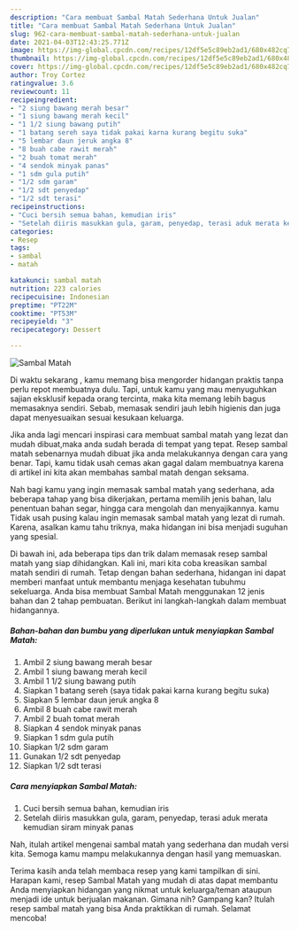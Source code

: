 ```yaml
---
description: "Cara membuat Sambal Matah Sederhana Untuk Jualan"
title: "Cara membuat Sambal Matah Sederhana Untuk Jualan"
slug: 962-cara-membuat-sambal-matah-sederhana-untuk-jualan
date: 2021-04-03T12:43:25.771Z
image: https://img-global.cpcdn.com/recipes/12df5e5c89eb2ad1/680x482cq70/sambal-matah-foto-resep-utama.jpg
thumbnail: https://img-global.cpcdn.com/recipes/12df5e5c89eb2ad1/680x482cq70/sambal-matah-foto-resep-utama.jpg
cover: https://img-global.cpcdn.com/recipes/12df5e5c89eb2ad1/680x482cq70/sambal-matah-foto-resep-utama.jpg
author: Troy Cortez
ratingvalue: 3.6
reviewcount: 11
recipeingredient:
- "2 siung bawang merah besar"
- "1 siung bawang merah kecil"
- "1 1/2 siung bawang putih"
- "1 batang sereh saya tidak pakai karna kurang begitu suka"
- "5 lembar daun jeruk angka 8"
- "8 buah cabe rawit merah"
- "2 buah tomat merah"
- "4 sendok minyak panas"
- "1 sdm gula putih"
- "1/2 sdm garam"
- "1/2 sdt penyedap"
- "1/2 sdt terasi"
recipeinstructions:
- "Cuci bersih semua bahan, kemudian iris"
- "Setelah diiris masukkan gula, garam, penyedap, terasi aduk merata kemudian siram minyak panas"
categories:
- Resep
tags:
- sambal
- matah

katakunci: sambal matah 
nutrition: 223 calories
recipecuisine: Indonesian
preptime: "PT22M"
cooktime: "PT53M"
recipeyield: "3"
recipecategory: Dessert

---
```



![Sambal Matah](https://img-global.cpcdn.com/recipes/12df5e5c89eb2ad1/680x482cq70/sambal-matah-foto-resep-utama.jpg)

Di waktu  sekarang , kamu memang bisa mengorder hidangan praktis tanpa perlu repot membuatnya dulu. Tapi, untuk kamu yang mau menyuguhkan sajian eksklusif kepada orang tercinta, maka kita memang lebih bagus memasaknya sendiri. Sebab, memasak sendiri jauh lebih higienis dan juga dapat menyesuaikan sesuai kesukaan keluarga.

Jika anda lagi mencari inspirasi cara membuat sambal matah yang lezat dan mudah dibuat,maka anda sudah berada di tempat yang tepat. Resep sambal matah  sebenarnya mudah dibuat jika anda melakukannya dengan cara yang benar. Tapi, kamu tidak usah cemas akan gagal dalam membuatnya 
karena di artikel ini kita akan membahas sambal matah dengan seksama.  



Nah bagi kamu yang ingin memasak sambal matah yang sederhana, ada beberapa tahap yang bisa dikerjakan, pertama memilih jenis bahan, lalu penentuan bahan segar, hingga cara mengolah dan menyajikannya. kamu Tidak usah pusing kalau ingin memasak sambal matah yang lezat di rumah. Karena, asalkan kamu  tahu triknya, maka hidangan ini bisa menjadi suguhan yang spesial.

Di bawah ini, ada beberapa tips dan trik dalam memasak resep sambal matah yang siap dihidangkan. Kali ini, mari kita coba kreasikan sambal matah sendiri di rumah. Tetap dengan bahan sederhana, hidangan ini dapat memberi manfaat untuk membantu menjaga kesehatan tubuhmu sekeluarga. Anda bisa membuat Sambal Matah menggunakan 12 jenis bahan dan 2 tahap pembuatan. Berikut ini langkah-langkah dalam membuat hidangannya.

<!--inarticleads1-->

##### Bahan-bahan dan bumbu yang diperlukan untuk menyiapkan Sambal Matah:

1. Ambil 2 siung bawang merah besar
1. Ambil 1 siung bawang merah kecil
1. Ambil 1 1/2 siung bawang putih
1. Siapkan 1 batang sereh (saya tidak pakai karna kurang begitu suka)
1. Siapkan 5 lembar daun jeruk angka 8
1. Ambil 8 buah cabe rawit merah
1. Ambil 2 buah tomat merah
1. Siapkan 4 sendok minyak panas
1. Siapkan 1 sdm gula putih
1. Siapkan 1/2 sdm garam
1. Gunakan 1/2 sdt penyedap
1. Siapkan 1/2 sdt terasi




<!--inarticleads2-->

##### Cara menyiapkan Sambal Matah:

1. Cuci bersih semua bahan, kemudian iris
1. Setelah diiris masukkan gula, garam, penyedap, terasi aduk merata kemudian siram minyak panas




Nah, itulah artikel mengenai  sambal matah  yang sederhana dan mudah versi kita. Semoga kamu mampu melakukannya dengan hasil yang memuaskan. 

Terima kasih anda telah membaca resep yang kami tampilkan di sini. Harapan kami, resep  Sambal Matah yang mudah di atas dapat membantu Anda menyiapkan hidangan yang nikmat untuk keluarga/teman ataupun menjadi ide untuk berjualan makanan. Gimana nih? Gampang kan? Itulah resep sambal matah yang bisa Anda praktikkan di rumah. Selamat mencoba!

